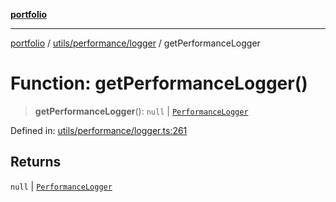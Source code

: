 [**portfolio**](../../../../README.md)

***

[portfolio](../../../../modules.md) / [utils/performance/logger](../README.md) / getPerformanceLogger

# Function: getPerformanceLogger()

> **getPerformanceLogger**(): `null` \| [`PerformanceLogger`](../classes/PerformanceLogger.md)

Defined in: [utils/performance/logger.ts:261](https://github.com/tnorlund/Portfolio/blob/197456a6faa5b81cb6ae09d4345c9c43c01157a9/portfolio/utils/performance/logger.ts#L261)

## Returns

`null` \| [`PerformanceLogger`](../classes/PerformanceLogger.md)
